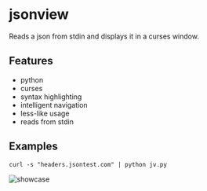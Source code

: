 jsonview
========

Reads a json from stdin and displays it in a curses window.

Features
--------
- python
- curses
- syntax highlighting
- intelligent navigation
- less-like usage
- reads from stdin

Examples
--------

```
curl -s "headers.jsontest.com" | python jv.py
```

![showcase](http://i.imgur.com/Df0vURi.gif)
